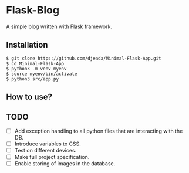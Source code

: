# Flask-Blog
A simple blog written with Flask framework.

## Installation
 
    $ git clone https://github.com/djeada/Minimal-Flask-App.git
    $ cd Minimal-Flask-App
    $ python3 -m venv myenv
    $ source myenv/bin/activate
    $ python3 src/app.py


## How to use?


## TODO

- [ ] Add exception handling to all python files that are interacting with the DB.
- [ ] Introduce variables to CSS.
- [ ] Test on different devices.
- [ ] Make full project specification.
- [ ] Enable storing of images in the database.
